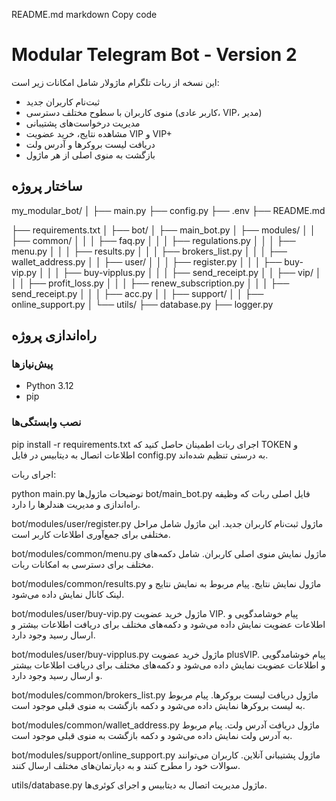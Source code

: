 README.md
markdown
Copy code
# Modular Telegram Bot - Version 2

این نسخه از ربات تلگرام ماژولار شامل امکانات زیر است:
- ثبت‌نام کاربران جدید
- منوی کاربران با سطوح مختلف دسترسی (کاربر عادی، VIP، مدیر)
- مدیریت درخواست‌های پشتیبانی
- مشاهده نتایج، خرید عضویت VIP و VIP+
- دریافت لیست بروکرها و آدرس ولت
- بازگشت به منوی اصلی از هر ماژول

## ساختار پروژه
my_modular_bot/
│
├── main.py
├── config.py
├── .env
├── README.md

├── requirements.txt
│
├── bot/
│   ├── main_bot.py
│   ├── modules/
│   │   ├── common/
│   │   │   ├── faq.py
│   │   │   ├── regulations.py
│   │   │   ├── menu.py
│   │   │   ├── results.py
│   │   │   ├── brokers_list.py
│   │   │   ├── wallet_address.py
│   │   ├── user/
│   │   │   ├── register.py
│   │   │   ├── buy-vip.py
│   │   │   ├── buy-vipplus.py
│   │   │   ├── send_receipt.py
│   │   ├── vip/
│   │   │   ├── profit_loss.py
│   │   │   ├── renew_subscription.py
│   │   │   ├── send_receipt.py
│   │   │   ├── acc.py
│   │   ├── support/
│   │       ├── online_support.py
│
└── utils/
    ├── database.py
    ├── logger.py


## راه‌اندازی پروژه

### پیش‌نیازها
- Python 3.12
- pip

### نصب وابستگی‌ها

pip install -r requirements.txt
اجرای ربات
اطمینان حاصل کنید که TOKEN و اطلاعات اتصال به دیتابیس در فایل config.py به درستی تنظیم شده‌اند.

اجرای ربات:


python main.py
توضیحات ماژول‌ها
bot/main_bot.py
فایل اصلی ربات که وظیفه راه‌اندازی و مدیریت هندلرها را دارد.

bot/modules/user/register.py
ماژول ثبت‌نام کاربران جدید. این ماژول شامل مراحل مختلفی برای جمع‌آوری اطلاعات کاربر است.

bot/modules/common/menu.py
ماژول نمایش منوی اصلی کاربران. شامل دکمه‌های مختلف برای دسترسی به امکانات ربات.

bot/modules/common/results.py
ماژول نمایش نتایج. پیام مربوط به نمایش نتایج و لینک کانال نمایش داده می‌شود.

bot/modules/user/buy-vip.py
ماژول خرید عضویت VIP. پیام خوشامدگویی و اطلاعات عضویت نمایش داده می‌شود و دکمه‌های مختلف برای دریافت اطلاعات بیشتر و ارسال رسید وجود دارد.

bot/modules/user/buy-vipplus.py
ماژول خرید عضویت plusVIP. پیام خوشامدگویی و اطلاعات عضویت نمایش داده می‌شود و دکمه‌های مختلف برای دریافت اطلاعات بیشتر و ارسال رسید وجود دارد.

bot/modules/common/brokers_list.py
ماژول دریافت لیست بروکرها. پیام مربوط به لیست بروکرها نمایش داده می‌شود و دکمه بازگشت به منوی قبلی موجود است.

bot/modules/common/wallet_address.py
ماژول دریافت آدرس ولت. پیام مربوط به آدرس ولت نمایش داده می‌شود و دکمه بازگشت به منوی قبلی موجود است.


bot/modules/support/online_support.py
ماژول پشتیبانی آنلاین. کاربران می‌توانند سوالات خود را مطرح کنند و به دپارتمان‌های مختلف ارسال کنند.

utils/database.py
ماژول مدیریت اتصال به دیتابیس و اجرای کوئری‌ها.

